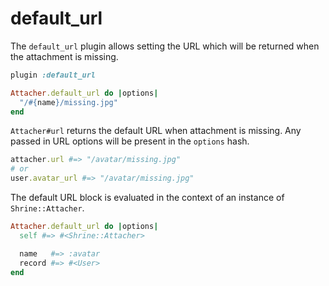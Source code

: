 # default_url

The `default_url` plugin allows setting the URL which will be returned when the
attachment is missing.

```rb
plugin :default_url

Attacher.default_url do |options|
  "/#{name}/missing.jpg"
end
```

`Attacher#url` returns the default URL when attachment is missing. Any passed
in URL options will be present in the `options` hash.

```rb
attacher.url #=> "/avatar/missing.jpg"
# or
user.avatar_url #=> "/avatar/missing.jpg"
```

The default URL block is evaluated in the context of an instance of
`Shrine::Attacher`.

```rb
Attacher.default_url do |options|
  self #=> #<Shrine::Attacher>

  name   #=> :avatar
  record #=> #<User>
end
```
